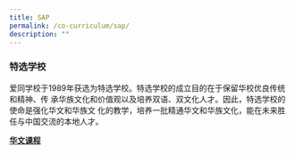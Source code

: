 ```yaml
---
title: SAP
permalink: /co-curriculum/sap/
description: ""
---
```

### 特选学校
爱同学校于1989年获选为特选学校。特选学校的成立目的在于保留华校优良传统和精神、传
承华族文化和价值观以及培养双语、双文化人才。因此，特选学校的使命是强化华文和华族文
化的教学，培养一批精通华文和华族文化，能在未来胜任与中国交流的本地人才。

**<u>华文课程</u>**